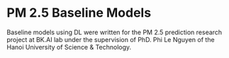 # PM 2.5 Baseline Models
Baseline models using DL were written for the PM 2.5 prediction research project at BK.AI lab under the supervision of PhD. Phi Le Nguyen of the Hanoi University of Science & Technology.
